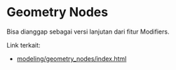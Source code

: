 # Geometry Nodes

Bisa dianggap sebagai versi lanjutan dari fitur Modifiers.

Link terkait:

-   [modeling/geometry_nodes/index.html](https://docs.blender.org/manual/en/latest/modeling/geometry_nodes/index.html)
